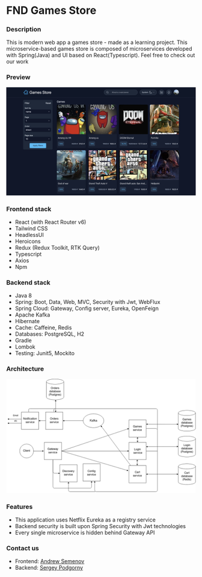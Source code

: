 # FND Games Store 

### Description
This is modern web app a games store - made as a learning project. This microservice-based
games store is composed of microservices developed with Spring(Java) and UI based on React(Typescript).
Feel free to check out our work

### Preview
![Preview](client/docs/img/AppPreview.png)

<a name="Frontend-stack"><h3>Frontend stack</h3></a>
* React (with React Router v6)
* Tailwind CSS
* HeadlessUI
* Heroicons
* Redux (Redux Toolkit, RTK Query)
* Typescript
* Axios
* Npm

<a name="Backend-stack"><h3>Backend stack</h3></a>
* Java 8
* Spring: Boot, Data, Web, MVC, Security with Jwt, WebFlux
* Spring Cloud: Gateway, Config server, Eureka, OpenFeign
* Apache Kafka
* Hibernate
* Cache: Caffeine, Redis
* Databases: PostgreSQL, H2
* Gradle
* Lombok
* Testing: Junit5, Mockito

<a name="Architecture"><h3>Architecture</h3></a>
![Homepage](server/documentation/images/architecture.png)

<a name="Features"><h3>Features</h3></a>
* This application uses Netflix Eureka as a registry service
* Backend security is built upon Spring Security with Jwt technologies
* Every single microservice is hidden behind Gateway API



<a name="Contact-us"><h3>Contact us</h3></a>
* Frontend: [Andrew Semenov](https://t.me/keax4208)
* Backend: [Sergey Podgorny](https://t.me/SergeyPodgornyj)





